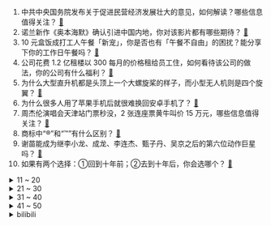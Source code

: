 1. 中共中央国务院发布关于促进民营经济发展壮大的意见，如何解读？哪些信息值得关注？ [:link:](https://www.zhihu.com/question/612942835)
2. 诺兰新作《奥本海默》确认引进中国内地，你对该影片都有哪些期待？ [:link:](https://www.zhihu.com/question/612945029)
3. 10 元盒饭成打工人午餐「新宠」，你是否也有「午餐不自由」的困扰？能分享下你的工作日午餐吗？ [:link:](https://www.zhihu.com/question/612940461)
4. 公司花费 1.2 亿租楼以 300 每月的价格租给员工住，如何看待该公司的做法，你的公司有什么福利？ [:link:](https://www.zhihu.com/question/612856157)
5. 为什么大型直升机都是头顶上一个大螺旋桨的样子，而小型无人机则是四个旋翼？ [:link:](https://www.zhihu.com/question/600272475)
6. 为什么很多人用了苹果手机后就很难换回安卓手机了？ [:link:](https://www.zhihu.com/question/612095264)
7. 周杰伦演唱会天津站门票秒没，2 张连座票黄牛叫价 15 万元，哪些信息值得关注？ [:link:](https://www.zhihu.com/question/612878187)
8. 商标中“®”和“™”有什么区别？ [:link:](https://www.zhihu.com/question/606779221)
9. 谢苗能成为继李小龙、成龙、李连杰、甄子丹、吴京之后的第六位动作巨星吗？ [:link:](https://www.zhihu.com/question/611631360)
10. 如果有两个选择：①回到十年前；②去到十年后，你会选哪个？ [:link:](https://www.zhihu.com/question/612627017)
<details>
<summary>11 ~ 20</summary>

11. 古代闹饥荒宁愿啃树皮也不愿意下河捞鱼，是河里面的鱼虾不好吗？ [:link:](https://www.zhihu.com/question/607944569)
12. 「高考钉子户」唐尚珺被华中师大退档「以为分数挺稳的，没有服从调剂」，如何看待他的高考志愿填报？ [:link:](https://www.zhihu.com/question/612864390)
13. 如何看待 Meiko 成为 2023 LPL 夏季常规赛新任「死神」？ [:link:](https://www.zhihu.com/question/612701537)
14. 中国的新能源汽车的产能已经达到了2000万辆，是不是产能过剩了？ [:link:](https://www.zhihu.com/question/610759763)
15. 美一士兵越界闯入朝鲜，目前已被朝鲜方面拘留，哪些信息值得关注？ [:link:](https://www.zhihu.com/question/612783631)
16. 「美元见顶论」引爆华尔街，这一论述是否合理，人民币反弹后未来的走向是什么？ [:link:](https://www.zhihu.com/question/612859585)
17. 如果今天Linus突发奇想，将Linux闭源了，世界将发生什么样的变化？ [:link:](https://www.zhihu.com/question/612346248)
18. 29 岁女生入职 3 年月薪涨 200 元裸辞，称「领导一直画大饼」，如何看待裸辞？ [:link:](https://www.zhihu.com/question/612673948)
19. 《流浪地球 2》为什么禁止数字生命？ [:link:](https://www.zhihu.com/question/572471527)
20. 为什么在周星驰之后再也没有出现过如此的现象级喜剧演员？ [:link:](https://www.zhihu.com/question/52299201)
</details>
<details>
<summary>21 ~ 30</summary>

21. WTA250 布达佩斯站首轮，中国金花张帅遇误判及观众嘘声含泪退赛，如何看待本场比赛的判罚？ [:link:](https://www.zhihu.com/question/612838880)
22. 乌尔善执导的《封神第一部》值得去电影院看吗？ [:link:](https://www.zhihu.com/question/609625781)
23. 用一段话证明你玩某款游戏时不走寻常路? [:link:](https://www.zhihu.com/question/608538992)
24. 如何评价《崩坏：星穹铁道》1.2 版本开拓任务《云树百丈蔽重楼》？ [:link:](https://www.zhihu.com/question/612870020)
25. 毛孔粗大到底有没有办法改善？有哪些方法是真的有效？ [:link:](https://www.zhihu.com/question/609783231)
26. 《西游记》中为什么不让孙悟空一个筋斗云直接带唐僧去取经？ [:link:](https://www.zhihu.com/question/612743195)
27. 如何评价《欢颜》中俞亦秀的死？ [:link:](https://www.zhihu.com/question/612778228)
28. 如何看待2023年7月19日的A股市场？ [:link:](https://www.zhihu.com/question/612712232)
29. 云南部分旅行社禁记者律师参团「怕被拍购物行程」，昆明国旅回应「未发现报道情况存在」，真实情况如何？ [:link:](https://www.zhihu.com/question/612659979)
30. 为何《偷偷藏不住》中「哥哥」喜欢妹妹的剧情被吐槽，而《我的人间烟火》里大家却能磕起来？ [:link:](https://www.zhihu.com/question/611881244)
</details>
<details>
<summary>31 ~ 40</summary>

31. 网传男子怒扇婴儿脸几十次，该事件的具体情况是什么？ [:link:](https://www.zhihu.com/question/612707174)
32. 官方：拜仁签下韩国中卫金玟哉，转会费 5000 万欧＆签约至 2028，如何评价这笔交易？ [:link:](https://www.zhihu.com/question/612852918)
33. 完整自学物理学需要看什么书? [:link:](https://www.zhihu.com/question/37822005)
34. 监管窗口指导险企 7 月 31 日前下架定价利率大于 3.0% 保险产品，将产生哪些影响？ [:link:](https://www.zhihu.com/question/612889185)
35. 7 月 19 日沪指探底回升微涨，贵金属、传媒、房地产板块涨幅居前，如何看待今日行情？ [:link:](https://www.zhihu.com/question/612848524)
36. 你读过的书里，最触动你的一句话是什么？ [:link:](https://www.zhihu.com/question/611914519)
37. 大学用平板还是笔记本？ [:link:](https://www.zhihu.com/question/612862572)
38. 你每天努力挣钱是为了什么呢？ [:link:](https://www.zhihu.com/question/604147554)
39. 联合国安理会首次讨论 AI 安全，中方提治理五原则，哪些信息值得关注？ [:link:](https://www.zhihu.com/question/612878262)
40. 北大兔展联合实验室提出 Dragon Diffusion，可一键拖拽编辑图像，效果如何？ [:link:](https://www.zhihu.com/question/612852389)
</details>
<details>
<summary>41 ~ 50</summary>

41. 如何看待 IDC 报告称「百度文心是面向企业 AI 大模型最优解」？AI 大模型能帮企业解决哪些问题？ [:link:](https://www.zhihu.com/question/612717801)
42. 韩国三大球星齐聚欧洲豪门，为何中国球员无法在五大联赛成为主力，问题出在哪里？ [:link:](https://www.zhihu.com/question/612854726)
43. 大一开始「卷」实习，有必要吗？实习对求职的帮助有多大？ [:link:](https://www.zhihu.com/question/611893386)
44. 财政部表示上半年全国一般公共预算收入 119203 亿元，同比增 13.3% ，增长原因是什么？ [:link:](https://www.zhihu.com/question/612847423)
45. 新番《无职转生》第二季第 2 集播出，你有哪些评价? [:link:](https://www.zhihu.com/question/612441860)
46. 教育局回应「考生质疑中考成绩被偷」，称「核查确认答卷为本人所答，但考生及家长不认可」，如何看待该结果？ [:link:](https://www.zhihu.com/question/612844896)
47. 在职场上，不过分放大负面情绪的能力有多重要？如何卸下「情绪枷锁」，避免「内耗」？ [:link:](https://www.zhihu.com/question/611885314)
48. 约基奇会终结小球时代吗？ [:link:](https://www.zhihu.com/question/610478566)
49. 广州一学校食堂吃出异物，校方称「系鸭子眼球膜」，官方通报「高度可能为鸭眼球巩膜结构」，如何看待此事？ [:link:](https://www.zhihu.com/question/612664541)
50. 第一次带父母小孩去北京怎么玩？ [:link:](https://www.zhihu.com/question/610470579)
</details><details>
<summary>bilibili</summary>

</details>